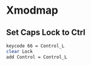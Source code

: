 # Xmodmap

## Set Caps Lock to Ctrl
```bash tangle:~/.Xmodmap
keycode 66 = Control_L
clear Lock
add Control = Control_L
```
